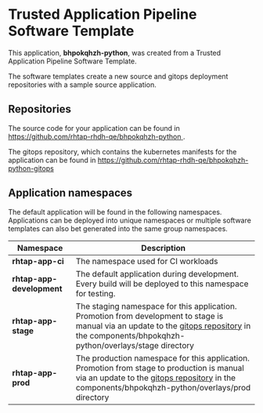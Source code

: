 # Trusted Application Pipeline Software Template

This application, **bhpokqhzh-python**, was created from a Trusted Application Pipeline Software Template.

The software templates create a new source and gitops deployment repositories with a sample source application. 

## Repositories

The source code for your application can be found in [https://github.com/rhtap-rhdh-qe/bhpokqhzh-python ](https://github.com/rhtap-rhdh-qe/bhpokqhzh-python ).
 
The gitops repository, which contains the kubernetes manifests for the application can be found in 
[https://github.com/rhtap-rhdh-qe/bhpokqhzh-python-gitops ](https://github.com/rhtap-rhdh-qe/bhpokqhzh-python-gitops ) 

## Application namespaces 

The default application will be found in the following namespaces. Applications can be deployed into unique namespaces or multiple software templates can also bet generated into the same group namespaces.  

|  Namespace   |  Description   |  
| -------- | -------- |
| **rhtap-app-ci** | The namespace used for CI workloads |
| **rhtap-app-development** | The default application during development. Every build will be deployed to this namespace for testing. |
| **rhtap-app-stage** | The staging namespace for this application. Promotion from development to stage is manual via an update to the [gitops repository](https://github.com/rhtap-rhdh-qe/bhpokqhzh-python-gitops ) in the components/bhpokqhzh-python/overlays/stage directory |
| **rhtap-app-prod** | The production namespace for this application. Promotion from stage to production is manual via an update to the [gitops repository](https://github.com/rhtap-rhdh-qe/bhpokqhzh-python-gitops ) in the components/bhpokqhzh-python/overlays/prod directory |